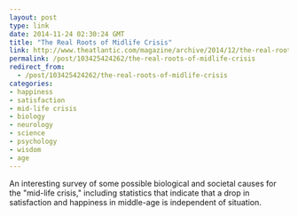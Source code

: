 ```yaml
---
layout: post
type: link
date: 2014-11-24 02:30:24 GMT
title: "The Real Roots of Midlife Crisis"
link: http://www.theatlantic.com/magazine/archive/2014/12/the-real-roots-of-midlife-crisis/382235/?single_page=true&utm_source=nextdraft&utm_medium=email
permalink: /post/103425424262/the-real-roots-of-midlife-crisis
redirect_from: 
  - /post/103425424262/the-real-roots-of-midlife-crisis
categories:
- happiness
- satisfaction
- mid-life crisis
- biology
- neurology
- science
- psychology
- wisdom
- age
---
```

<p>An interesting survey of some possible biological and societal causes for the "mid-life crisis," including statistics that indicate that a drop in satisfaction and happiness in middle-age is independent of situation.</p>
